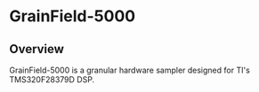 # GrainField-5000
## Overview
GrainField-5000 is a granular hardware sampler designed for TI's TMS320F28379D DSP.
